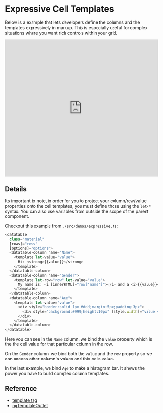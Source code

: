 # Expressive Cell Templates
Below is a example that lets developers define the columns and the templates
expressively in markup. This is especially useful for complex situations
where you want rich controls within your grid.

<iframe width="100%" height="450" frameborder="0" src="https://embed.plnkr.co/iH1e7cIAdX5Ds4jY7WYc?show=preview&autoCloseSidebar=true"></iframe>


## Details
Its important to note, in order for you to project your column/row/value
properties onto the cell templates, you must define those using the `let-*` syntax.
You can also use variables from outside the scope of the parent component.

Checkout this example from `./src/demos/expressive.ts`:

```javascript
<datatable
  class="material"
  [rows]="rows"
  [options]="options">
  <datatable-column name="Name">
    <template let-value="value">
      Hi: <strong>{{value}}</strong>
    </template>
  </datatable-column>
  <datatable-column name="Gender">
    <template let-row="row" let-value="value">
      My name is: <i [innerHTML]="row['name']"></i> and a <i>{{value}}</i>
    </template>
  </datatable-column>
  <datatable-column name="Age">
    <template let-value="value">
      <div style="border:solid 1px #ddd;margin:5px;padding:3px">
        <div style="background:#999;height:10px" [style.width]="value + '%'"></div>
      </div>
    </template>
  </datatable-column>
</datatable>
```

Here you can see in the `Name` column, we bind the `value` property which is the
the cell value for that particular column in the row.

On the `Gender` column, we bind both the `value` and the `row` property
so we can access other column's values and this cells value.

In the last example, we bind `Age` to make a histagram bar. It shows the power
you have to build complex column templates.

## Reference
- [template tag](https://angular.io/docs/ts/latest/guide/structural-directives.html#!#template)
- [ngTemplateOutlet](https://angular.io/docs/ts/latest/api/common/index/NgTemplateOutlet-directive.html)
